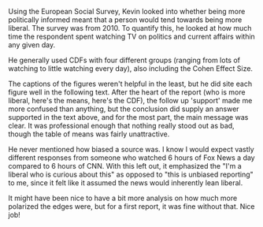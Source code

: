 Using the European Social Survey, Kevin looked into whether being more politically informed
meant that a person would tend towards being more liberal. The survey was from 2010. To quantify
this, he looked at how much time the respondent spent watching TV on politics and current affairs
within any given day.

He generally used CDFs with four different groups (ranging from lots of watching to little
watching every day), also including the Cohen Effect Size.

The captions of the figures weren't helpful in the least, but he did site each figure well in the
following text. After the heart of the report (who is more liberal, here's the means, here's
the CDF), the follow up 'support' made me more confused than anything, but the conclusion did
supply an answer supported in the text above, and for the most part, the  main message was clear.
It was professional enough that nothing really stood out as bad, though the table of means was
fairly unattractive.

He never mentioned how biased a source was. I know I would expect vastly different responses from
someone who watched 6 hours of Fox News a day compared to 6 hours of CNN. With this left out, it
emphasized the "I'm a liberal who is curious about this" as opposed to "this is unbiased reporting"
to me, since it felt like it assumed the news would inherently lean liberal.

It might have been nice to have a bit more analysis on how much more polarized the edges were,
but for a first report, it was fine without that. Nice job!
